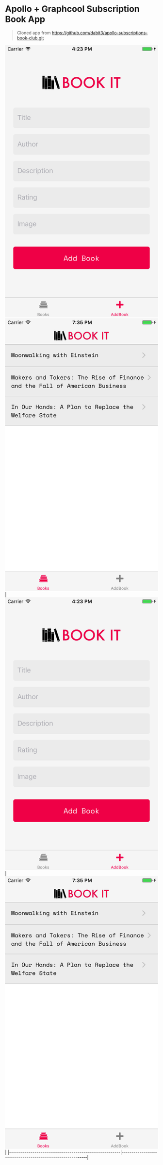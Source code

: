# Apollo + Graphcool Subscription Book App

> Cloned app from https://github.com/dabit3/apollo-subscriptions-book-club.git

![AddBook](.screenshots/AddBook.png?raw=true "AddBook")
![BookList](.screenshots/BookList.png?raw=true "BookList")
| ![AddBook](.screenshots/AddBook.png?raw=true "AddBook") | ![BookList](.screenshots/BookList.png?raw=true "BookList") |
|---------------------------------------------------------|------------------------------------------------------------|

